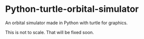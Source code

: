 # Python-turtle-orbital-simulator
An orbital simulator made in Python with turtle for graphics.

This is not to scale. That will be fixed soon.
